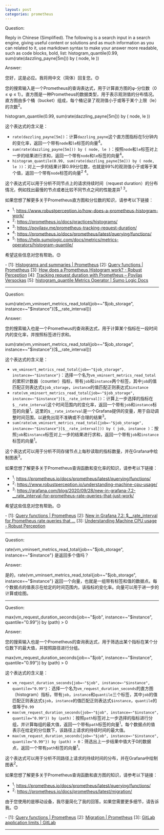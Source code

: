 ```yaml
---
layout: post
categories: prometheus
---
```

Question:

Reply in Chinese (Simplified).
The following is a search input in a search engine, giving useful content or solutions and as much information as you can related to it, use markdown syntax to make your answer more readable, such as code blocks, bold, list:
histogram_quantile(0.99, sum(rate(dazzling_payne[5m])) by ( node, le ))

Answer:

您好，这是必应。我将用中文（简体）回复您。😊

您的搜索输入是一个Prometheus的查询表达式，用于计算直方图的φ-分位数（0 ≤ φ ≤ 1）。直方图是一种Prometheus的数据类型，用于表示观测值的分布情况。直方图由多个桶（bucket）组成，每个桶记录了观测值小于或等于某个上限（le）的次数<sup>2</sup>。

histogram_quantile(0.99, sum(rate(dazzling_payne[5m])) by ( node, le ))

这个表达式的含义是：

- `rate(dazzling_payne[5m])`：计算`dazzling_payne`这个直方图指标在5分钟内的变化率，返回一个带有`node`和`le`标签的向量<sup>4</sup>。
- `sum(rate(dazzling_payne[5m])) by ( node, le )`：按照`node`和`le`标签对上一步的结果进行求和，返回一个带有`node`和`le`标签的向量<sup>4</sup>。
- `histogram_quantile(0.99, sum(rate(dazzling_payne[5m])) by ( node, le ))`：对上一步的结果计算0.99分位数，也就是99%的观测值小于或等于某个值，返回一个带有`node`标签的向量<sup>2</sup> <sup>4</sup>。

这个表达式可以用于分析不同节点上的请求持续时间（request duration）的分布情况，例如找出最慢的节点或者比较不同节点之间的性能差异<sup>1</sup> <sup>3</sup>。

如果您想了解更多关于Prometheus直方图和分位数的知识，请参考以下链接：

- <sup>1</sup>: https://www.robustperception.io/how-does-a-prometheus-histogram-work/
- <sup>2</sup>: https://prometheus.io/docs/practices/histograms/
- <sup>3</sup>: https://povilasv.me/prometheus-tracking-request-duration/
- <sup>4</sup>: https://prometheus.io/docs/prometheus/latest/querying/functions/
- <sup>5</sup>: https://help.sumologic.com/docs/metrics/metrics-operators/histogram-quantile/

希望这些信息对您有帮助。😊

\-
\[1]: [Histograms and summaries | Prometheus](https://prometheus.io/docs/practices/histograms/)
\[2]: [Query functions | Prometheus](https://prometheus.io/docs/prometheus/latest/querying/functions/)
\[3]: [How does a Prometheus Histogram work? - Robust Perception](https://www.robustperception.io/how-does-a-prometheus-histogram-work/)
\[4]: [Tracking request duration with Prometheus – Povilas Versockas](https://povilasv.me/prometheus-tracking-request-duration/)
\[5]: [histogram_quantile Metrics Operator | Sumo Logic Docs](https://help.sumologic.com/docs/metrics/metrics-operators/histogram-quantile/)

<hr/>

Question:

sum(rate(vm_vminsert_metrics_read_total{job=~"$job_storage", instance=~"$instance"}[$__rate_interval])) 


Answer:

您的搜索输入也是一个Prometheus的查询表达式，用于计算某个指标在一段时间内的变化率，并按照标签进行求和。

sum(rate(vm_vminsert_metrics_read_total{job=~"$job_storage", instance=~"$instance"}[$__rate_interval]))

这个表达式的含义是：

- `vm_vminsert_metrics_read_total{job=~"$job_storage", instance=~"$instance"}`：选择一个名为`vm_vminsert_metrics_read_total`的累积计数器（counter）指标，带有`job`和`instance`两个标签，其中`job`的值匹配正则表达式`$job_storage`，`instance`的值匹配正则表达式`$instance`
- `rate(vm_vminsert_metrics_read_total{job=~"$job_storage", instance=~"$instance"}[$__rate_interval])`：计算上一步选择的指标在`$__rate_interval`这个时间范围内的变化率，返回一个带有`job`和`instance`标签的向量<sup>1</sup>。这里的`$__rate_interval`是一个Grafana提供的变量，用于自动调整时间范围，以避免出现不准确或不合理的结果<sup>3</sup>。
- `sum(rate(vm_vminsert_metrics_read_total{job=~"$job_storage", instance=~"$instance"}[$__rate_interval])) by ( job, instance )`：按照`job`和`instance`标签对上一步的结果进行求和，返回一个带有`job`和`instance`标签的向量<sup>1</sup>。

这个表达式可以用于分析不同存储节点上每秒读取的指标数量，并在Grafana中绘制图表<sup>3</sup>。

如果您想了解更多关于Prometheus查询函数和变化率的知识，请参考以下链接：

- <sup>1</sup>: https://prometheus.io/docs/prometheus/latest/querying/functions/
- <sup>2</sup>: https://www.robustperception.io/understanding-machine-cpu-usage/
- <sup>3</sup>: https://grafana.com/blog/2020/09/28/new-in-grafana-7.2-__rate_interval-for-prometheus-rate-queries-that-just-work/

希望这些信息对您有帮助。😊

\-
\[1]: [Query functions | Prometheus](https://prometheus.io/docs/prometheus/latest/querying/functions/)
\[2]: [New in Grafana 7.2: $__rate_interval for Prometheus rate queries that ...](https://grafana.com/blog/2020/09/28/new-in-grafana-7.2-__rate_interval-for-prometheus-rate-queries-that-just-work/)
\[3]: [Understanding Machine CPU usage - Robust Perception](https://www.robustperception.io/understanding-machine-cpu-usage/)

<hr/>

Question:

rate(vm_vminsert_metrics_read_total{job=~"$job_storage", instance=~"$instance"} 是返回多个值吗？

Answer:

是的，rate(vm_vminsert_metrics_read_total{job=~"$job_storage", instance=~"$instance"} 返回一个向量，也就是一组带有标签和值的数据点。每个数据点的值表示在给定的时间范围内，该指标的变化率。向量可以用于进一步的计算或绘图。


<hr/>

Question:

max(vm_request_duration_seconds{job=~"$job", instance=~"$instance", quantile="0.99"}) by (path) > 0

Answer:

您的搜索输入也是一个Prometheus的查询表达式，用于筛选出某个指标在某个分位数下的最大值，并按照路径进行分组。

max(vm_request_duration_seconds{job=~"$job", instance=~"$instance", quantile="0.99"}) by (path) > 0

这个表达式的含义是：

- `vm_request_duration_seconds{job=~"$job", instance=~"$instance", quantile="0.99"}`：选择一个名为`vm_request_duration_seconds`的直方图（histogram）指标，带有`job`，`instance`和`quantile`三个标签，其中`job`的值匹配正则表达式`$job`，`instance`的值匹配正则表达式`$instance`，`quantile`的值等于`0.99`
- `max(vm_request_duration_seconds{job=~"$job", instance=~"$instance", quantile="0.99"}) by (path)`：按照`path`标签对上一步选择的指标进行分组，并计算每组的最大值，返回一个带有`path`标签的向量<sup>1</sup>。每个数据点的值表示在给定的分位数下，该路径上请求的持续时间的最大值。
- `max(vm_request_duration_seconds{job=~"$job", instance=~"$instance", quantile="0.99"}) by (path) > 0`：筛选出上一步结果中值大于0的数据点，返回一个带有`path`标签的向量<sup>1</sup>。

这个表达式可以用于分析不同路径上请求的持续时间的分布，并在Grafana中绘制图表<sup>2</sup>。

如果您想了解更多关于Prometheus查询函数和直方图的知识，请参考以下链接：

- <sup>1</sup>: https://prometheus.io/docs/prometheus/latest/querying/functions/
- <sup>2</sup>: https://prometheus.io/docs/prometheus/latest/migration/

由于您使用的是移动设备，我尽量简化了我的回答。如果您需要更多细节，请告诉我。😊

\-
\[1]: [Query functions | Prometheus](https://prometheus.io/docs/prometheus/latest/querying/functions/)
\[2]: [Migration | Prometheus](https://prometheus.io/docs/prometheus/latest/migration/)
\[3]: [GitLab application limits | GitLab](https://docs.gitlab.com/ee/administration/instance_limits.html)

<hr/>

